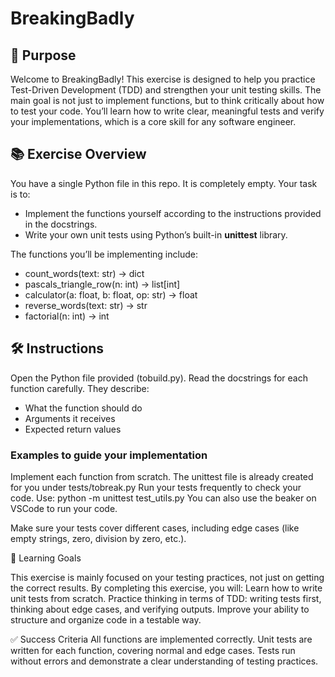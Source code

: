 # BreakingBadly
## 📝 Purpose

Welcome to BreakingBadly! This exercise is designed to help you practice Test-Driven Development (TDD) and strengthen your unit testing skills.
The main goal is not just to implement functions, but to think critically about how to test your code. You’ll learn how to write clear, meaningful tests and verify your implementations, which is a core skill for any software engineer.

## 📚 Exercise Overview

You have a single Python file in this repo. It is completely empty. Your task is to:

* Implement the functions yourself according to the instructions provided in the docstrings.
* Write your own unit tests using Python’s built-in **unittest** library.

The functions you’ll be implementing include:

* count_words(text: str) -> dict
* pascals_triangle_row(n: int) -> list[int]
* calculator(a: float, b: float, op: str) -> float
* reverse_words(text: str) -> str
* factorial(n: int) -> int

## 🛠 Instructions
Open the Python file provided (tobuild.py).
Read the docstrings for each function carefully. They describe:
   * What the function should do
   * Arguments it receives
   * Expected return values

### Examples to guide your implementation
Implement each function from scratch.
The unittest file is already created for you under tests/tobreak.py
Run your tests frequently to check your code. Use:
python -m unittest test_utils.py
You can also use the beaker on VSCode to run your code.

Make sure your tests cover different cases, including edge cases (like empty strings, zero, division by zero, etc.).

🎯 Learning Goals

This exercise is mainly focused on your testing practices, not just on getting the correct results. By completing this exercise, you will:
Learn how to write unit tests from scratch.
Practice thinking in terms of TDD: writing tests first, thinking about edge cases, and verifying outputs.
Improve your ability to structure and organize code in a testable way.


✅ Success Criteria
All functions are implemented correctly.
Unit tests are written for each function, covering normal and edge cases.
Tests run without errors and demonstrate a clear understanding of testing practices.

